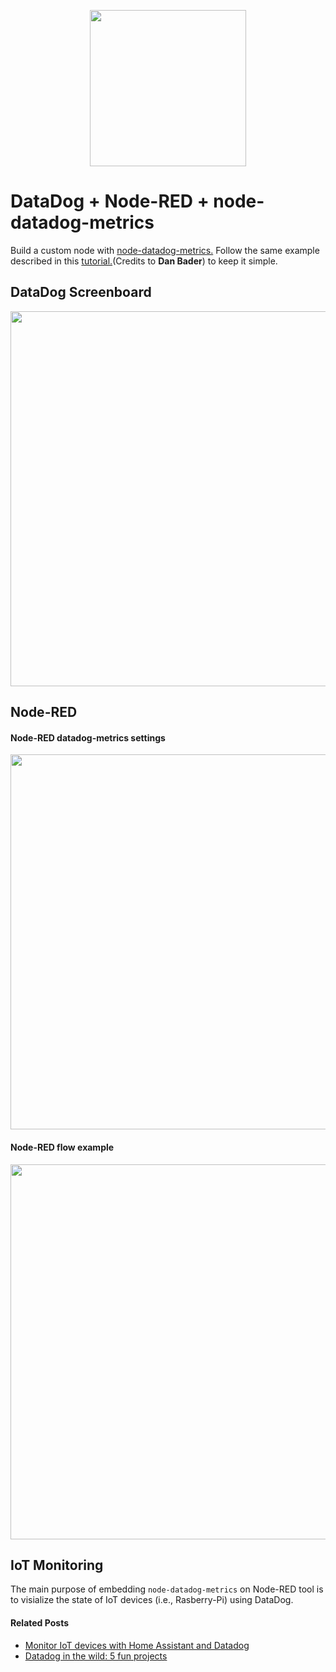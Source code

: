 
<p align="center">
<img src="https://github.com/phyunsj/datadog-node-red/blob/master/icons/datadog.node-red.png" width="250px"/>
</p>

# DataDog + Node-RED + node-datadog-metrics

Build a custom node with [node-datadog-metrics.](https://github.com/dbader/node-datadog-metrics)  Follow the same example described in this [tutorial.](https://dbader.org/blog/monitoring-your-nodejs-app-with-datadog)(Credits to **Dan Bader**)  to keep it simple. 

## DataDog Screenboard

<p align="center">
<img src="https://github.com/phyunsj/datadog-node-red/blob/master/icons/datadog-metrics-screenboard.gif" width="600px"/>
</p>


## Node-RED 

#### Node-RED datadog-metrics settings

<p align="center">
<img src="https://github.com/phyunsj/datadog-node-red/blob/master/icons/datadog-node-red-menu.png" width="600px"/>
</p>

#### Node-RED flow example

<p align="center">
<img src="https://github.com/phyunsj/datadog-node-red/blob/master/icons/datadog-node-red-flow.png" width="600px"/>
</p>

## IoT Monitoring 

The main purpose of embedding `node-datadog-metrics` on Node-RED tool is to visialize the state of IoT devices (i.e., Rasberry-Pi) using DataDog. 

#### Related Posts

- [Monitor IoT devices with Home Assistant and Datadog](https://www.datadoghq.com/blog/monitor-home-assistant/)
- [Datadog in the wild: 5 fun projects](https://www.datadoghq.com/blog/datadog-in-the-wild-5-fun-projects/)

